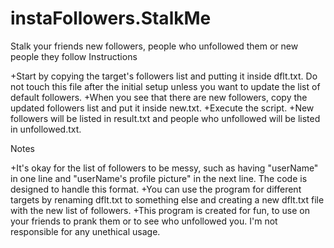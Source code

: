 # instaFollowers.StalkMe
Stalk your friends new followers, people who unfollowed them or new people they follow
Instructions

   +Start by copying the target's followers list and putting it inside dflt.txt. Do not touch this file after the initial setup unless you want to update the list of default followers.
   +When you see that there are new followers, copy the updated followers list and put it inside new.txt.
   +Execute the script.
   +New followers will be listed in result.txt and people who unfollowed will be listed in unfollowed.txt.

Notes

   +It's okay for the list of followers to be messy, such as having "userName" in one line and "userName's profile picture" in the next line. The code is designed to handle this format.
   +You can use the program for different targets by renaming dflt.txt to something else and creating a new dflt.txt file with the new list of followers.
   +This program is created for fun, to use on your friends to prank them or to see who unfollowed you. I'm not responsible for any unethical usage.
